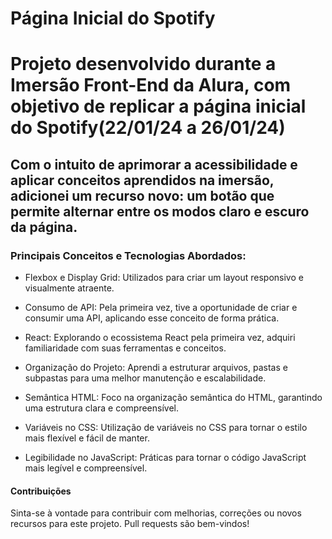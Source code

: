 # Página Inicial do Spotify
# Projeto desenvolvido durante a Imersão Front-End da Alura, com objetivo de replicar a página inicial do Spotify(22/01/24 a 26/01/24)
## Com o intuito de aprimorar a acessibilidade e aplicar conceitos aprendidos na imersão, adicionei um recurso novo: um botão que permite alternar entre os modos claro e escuro da página.

### Principais Conceitos e Tecnologias Abordados:
* Flexbox e Display Grid: Utilizados para criar um layout responsivo e visualmente atraente.

* Consumo de API: Pela primeira vez, tive a oportunidade de criar e consumir uma API, aplicando esse conceito de forma prática.

* React: Explorando o ecossistema React pela primeira vez, adquiri familiaridade com suas ferramentas e conceitos.

* Organização do Projeto: Aprendi a estruturar arquivos, pastas e subpastas para uma melhor manutenção e escalabilidade.

* Semântica HTML: Foco na organização semântica do HTML, garantindo uma estrutura clara e compreensível.

* Variáveis no CSS: Utilização de variáveis no CSS para tornar o estilo mais flexível e fácil de manter.

* Legibilidade no JavaScript: Práticas para tornar o código JavaScript mais legível e compreensível.

#### Contribuições
Sinta-se à vontade para contribuir com melhorias, correções ou novos recursos para este projeto. Pull requests são bem-vindos!
